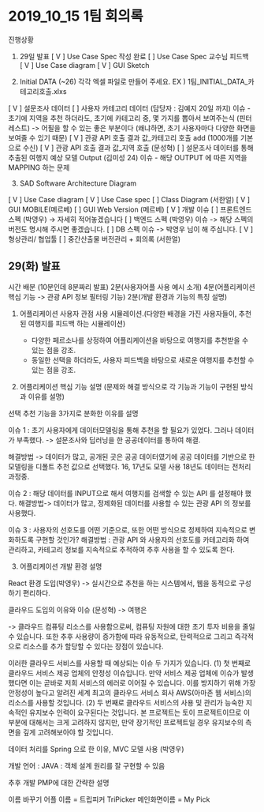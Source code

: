 # 2019_10_15 1팀 회의록

진행상황


1. 29일 발표
[ V ] Use Case Spec 작성 완료 
[    ] Use Case Spec 교수님 피드백   
[ V ] Use Case diagram
[ V ] GUI Sketch

2. Initial DATA (~26)
각각 엑셀 파일로 만들어 주세요.
EX ) 1팀_INITIAL_DATA_카테고리호출.xlxs

[ V ] 설문조사 데이터
[    ] 사용자 카테고리 데이터 (담당자 : 김예지 20일 까지)
  이슈 - 초기에 지역을 추천 하더라도, 초기에 카테고리 중, 몇 가지를 뽑아서 보여주는식 (핀터레스트)
          -> 어필을 할 수 있는 좋은 부분이다 (왜냐하면, 초기 사용자마다 다양한 화면을 보여줄 수 있기 때문)
[ V ] 관광 API 호출 결과 값_카테고리 호출
 add (1000개를 기본으로 수신)
[ V ] 관광 API 호출 결과 값_지역 호출 (문성혁)
[    ] 설문조사 데이터를 통해 추출된 여행지 예상 모델 Output (김미성 24)
 이슈 - 해당 OUTPUT 에 따른 지역을 MAPPING 하는 문제



3. SAD Software Architecture Diagram

[ V ] Use Case diagram
[ V ] Use Case spec
[    ] Class Diagram (서한얼)
[ V ] GUI  MOBILE(메르베)
[    ] GUI Web Version  (메르베) 
[ V ] 개발 이슈
[    ] 프론트엔드 스펙  (박영우) → 자세히 적어놓겠습니다
[    ] 백엔드 스펙 (박영우)
이슈 -> 해당 스펙의 버전도 명시해 주시면 좋겠습니다. 
[    ] DB 스펙
이슈 -> 박영우 님이 해 주심니다.
[ V ] 형상관리/ 협업툴
[    ] 중간산출물 버전관리 + 회의록 (서한얼)






## 29(화) 발표

시간 배분 (10분인데 8분짜리 발표)
 2분(사용자어플 사용 예시 소개)
 4분(어플리케이션 핵심 기능 -> 관광 API 정보 필터링 기능)
 2분(개발 환경과 기능의 특징 설명) 
  
1. 어플리케이션 사용자 관점 사용 시뮬레이션.(다양한 배경을 가진 사용자들이, 추천된 여행지를 피드백 하는 시뮬레이션)
     - 다양한 페르소나를 상정하여 어플리케이션을 바탕으로 여행지를 추천받을 수 있는 점을 강조.
    - 동일한 선택을 하더라도, 사용자 피드백을 바탕으로 새로운 여행지를 추천할 수 있는 점을 강조.

2. 어플리케이션 핵심 기능 설명 (문제와 해결 방식으로 각 기능과 기능이 구현된 방식과 이유를 설명)

선택 추천 기능을 3가지로 분화한 이유를 설명

이슈 1 : 초기 사용자에게 데이터모델링을 통해 추천을 할 필요가 있었다. 그러나 데이터가 부족했다. -> 설문조사와 딥러닝을 한 공공데이터를 통하여 해결. 


해결방법 -> 데이터가 많고, 공개된 곳은 공공 데이터였기에 공공 데이터를 기반으로 한 모델링을 디폴트 추천 값으로 선택했다. 16, 17년도 모델 사용 18년도 데이터는 전처리 과정중. 

이슈 2 : 해당 데이터를 INPUT으로 해서 여행지를 검색할 수 있는 API 를 설정해야 했다.
해결방법-> 데이터가 많고, 정제화된 데이터를 사용할 수 있는 관광 API 의 정보를 사용했다.


이슈 3 :  사용자의 선호도를 어떤 기준으로, 또한 어떤 방식으로 정제하여 지속적으로 변화하도록 구현할 것인가?
해결방법 : 관광 API 와 사용자의 선호도를 카테고리화 하여 관리하고, 카테고리 정보를 지속적으로 추적하여 추후 사용을 할 수 있도록 한다.



3.  어플리케이션 개발 환경 설명

React 환경 도입(박영우)
-> 실시간으로 추천을 하는 시스템에서, 웹을 동적으로 구성하기 편리하다. 

클라우드 도입의 이유와 이슈 (문성혁) -> 여행은  



-> 클라우드 컴퓨팅 리소스를 사용함으로써, 컴퓨팅 자원에 대한 초기 투자 비용을 줄일 수 있습니다. 또한 추후 사용량이 증가함에 따라 유동적으로, 탄력적으로 그리고 즉각적으로 리소스를 추가 할당할 수 있다는 장점이 있습니다. 

이러한 클라우드 서비스를 사용할 때 예상되는 이슈 두 가지가 있습니다. (1) 첫 번째로 클라우드 서비스 제공 업체의 안정성 이슈입니다. 만약 서비스 제공 업체에 이슈가 발생했다면 이는 곧바로 저희 서비스의 에러로 이어질 수 있습니다. 이를 방지하기 위해 가장 안정성이 높다고 알려진 세계 최고의 클라우드 서비스 회사 AWS(아마존 웹 서비스)의 리소스를 사용할 것입니다. (2) 두 번째로 클라우드 서비스의 사용 및 관리가 능숙한 지속적인 유지보수 인력이 요구된다는 것입니다. 본 프로젝트는 토이 프로젝트이므로 이 부분에 대해서는 크게 고려하지 않지만, 만약 장기적인 프로젝트일 경우 유지보수의 측면을 깊게 고려해보아야 할 것입니다. 

데이터 처리를 Spring 으로 한 이유, MVC 모델 사용 (박영우)

개발 언어 : JAVA  : 객체 설계 원리를 잘 구현할 수 있음

추후 개발 PMP에 대한 간략한 설명 

이름 바꾸기
어플 이름 = 트립피커 TriPicker 
메인화면이름 = My Pick

